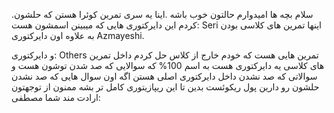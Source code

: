 .سلام بچه ها امیدوارم حالتون خوب باشه
.اینا یه سری تمرین کوئرا هستن که حلشون کردم
این دایرکتوری هایی که میبینن اسمشون هست:
Seri
اینها تمرین های کلاسی بودن به علاوه اون دایرکتوری 
Azmayeshi.


و دایرکتوری: 
Others
تمرین هایی هست که خودم خارج از کلاس حل کردم
داخل تمرین های کلاسی یه دایرکتوری هست به اسم 
100%
که سوالایی که صد شدن توشون هست و سوالاتی که صد نشدن داخل دایرکتوری اصلی هستن
اگه اون سوال هایی که صد نشدن حلشون رو دارین پول ریکوئست بدین تا این ریپازیتوری کامل تر بشه
ممنون از توجهتون
:ارادت مند شما
مصطفی

